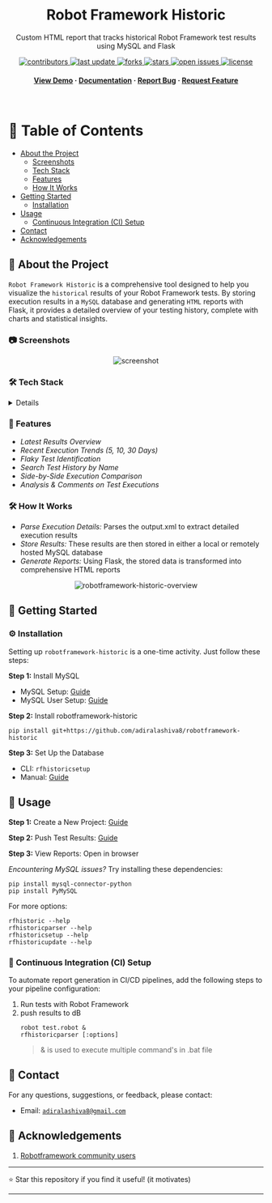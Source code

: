 <div align="center">
  <h1>Robot Framework Historic</h1>
  <p>
      Custom HTML report that tracks historical Robot Framework test results using MySQL and Flask
  </p>

<!-- Badges -->
<p>
  <a href="https://github.com/adiralashiva8/robotframework-historic/graphs/contributors">
    <img src="https://img.shields.io/github/contributors/adiralashiva8/robotframework-historic" alt="contributors" />
  </a>
  <a href="">
    <img src="https://img.shields.io/github/last-commit/adiralashiva8/robotframework-historic" alt="last update" />
  </a>
  <a href="https://github.com/adiralashiva8/robotframework-historic/network/members">
    <img src="https://img.shields.io/github/forks/adiralashiva8/robotframework-historic" alt="forks" />
  </a>
  <a href="https://github.com/adiralashiva8/robotframework-historic/stargazers">
    <img src="https://img.shields.io/github/stars/adiralashiva8/robotframework-historic" alt="stars" />
  </a>
  <a href="https://github.com/adiralashiva8/robotframework-historic/issues/">
    <img src="https://img.shields.io/github/issues/adiralashiva8/robotframework-historic" alt="open issues" />
  </a>
  <a href="https://github.com/adiralashiva8/robotframework-historic/blob/master/LICENSE">
    <img src="https://img.shields.io/github/license/adiralashiva8/robotframework-historic.svg" alt="license" />
  </a>
</p>

<h4>
    <a href="https://github.com/adiralashiva8/robotframework-historic/">View Demo</a>
  <span> · </span>
    <a href="https://github.com/adiralashiva8/robotframework-historic/blob/master/README.md">Documentation</a>
  <span> · </span>
    <a href="https://github.com/adiralashiva8/robotframework-historic/issues/">Report Bug</a>
  <span> · </span>
    <a href="https://github.com/adiralashiva8/robotframework-historic/issues/">Request Feature</a>
  </h4>
</div>

<br />

<!-- Table of Contents -->
# 📔 Table of Contents

- [About the Project](#-about-the-project)
  * [Screenshots](#-screenshots)
  * [Tech Stack](#-tech-stack)
  * [Features](#-features)
  * [How It Works](#-works)
- [Getting Started](#-getting-started)
  * [Installation](#-installation)
- [Usage](#-usage)
  * [Continuous Integration (CI) Setup](#-cisetup)
- [Contact](#-contact)
- [Acknowledgements](#-acknowledgements)

<!-- About the Project -->
## 🌟 About the Project

`Robot Framework Historic` is a comprehensive tool designed to help you visualize the `historical` results of your Robot Framework tests. By storing execution results in a `MySQL` database and generating `HTML` reports with Flask, it provides a detailed overview of your testing history, complete with charts and statistical insights.

<!-- Screenshots -->
### 📷 Screenshots

<div align="center">
  <img src="https://i.ibb.co/dmVjkMC/historic.png" alt="screenshot" />
</div>

<!-- TechStack -->
### 🛠️ Tech Stack

<details>
  <ul>
    <li><a href="https://www.python.org/">Python</a></li>
    <li><a href="https://robot-framework.readthedocs.io/en/stable/autodoc/robot.result.html">MySQL Database</a></li>
    <li><a href="https://flask.palletsprojects.com/en/3.0.x/">Flask</a></li>
  </ul>
</details>

<!-- Features -->
### 🎯 Features

- *Latest Results Overview*
- *Recent Execution Trends (5, 10, 30 Days)*
- *Flaky Test Identification*
- *Search Test History by Name*
- *Side-by-Side Execution Comparison*
- *Analysis & Comments on Test Executions*

### 🛠️ How It Works

 - *Parse Execution Details:* Parses the output.xml to extract detailed execution results
 - *Store Results:* These results are then stored in either a local or remotely hosted MySQL database
 - *Generate Reports:* Using Flask, the stored data is transformed into comprehensive HTML reports

  <div align="center">
    <img src="https://i.ibb.co/PzVNGfN/robotframework-historic-overview.png" alt="robotframework-historic-overview" />
  </div>


<!-- Getting Started -->
## 🧰 Getting Started

<!-- Installation -->
### ⚙️ Installation

Setting up `robotframework-historic` is a one-time activity. Just follow these steps:

__Step 1:__ Install MySQL
 - MySQL Setup: [Guide](https://github.com/adiralashiva8/robotframework-historic/wiki/1.-MySQL-Setup-Guide)
 - MySQL User Setup: [Guide](https://github.com/adiralashiva8/robotframework-historic/wiki/2.1-Create-MySQL-User)

__Step 2:__ Install robotframework-historic
  ```
  pip install git+https://github.com/adiralashiva8/robotframework-historic
  ```

__Step 3:__ Set Up the Database
 - CLI: `rfhistoricsetup`
 - Manual: [Guide](https://github.com/adiralashiva8/robotframework-historic/wiki/2.2-Create-robothistoric-table)


<!-- Usage -->
## 👀 Usage

__Step 1:__ Create a New Project: [Guide](https://github.com/adiralashiva8/robotframework-historic/wiki/3.-Create-Project-In-RF-Historic)

__Step 2:__ Push Test Results: [Guide](https://github.com/adiralashiva8/robotframework-historic/wiki/4.-Push-robotframework-execution-results-to-MySQL)

__Step 3:__ View Reports: Open in browser

*Encountering MySQL issues?* Try installing these dependencies:
```
pip install mysql-connector-python
pip install PyMySQL
```

For more options:
```
rfhistoric --help
rfhistoricparser --help
rfhistoricsetup --help
rfhistoricupdate --help
```

### 🧪 Continuous Integration (CI) Setup

To automate report generation in CI/CD pipelines, add the following steps to your pipeline configuration:

1. Run tests with Robot Framework
2. push results to dB
   ```
   robot test.robot &
   rfhistoricparser [:options]
   ```
   > & is used to execute multiple command's in .bat file

<!-- Contact -->
## 🤝 Contact

For any questions, suggestions, or feedback, please contact:

- Email: <a href="mailto:adiralashiva8@gmail.com?Subject=Robotframework%20Historic" target="_blank">`adiralashiva8@gmail.com`</a>

<!-- Acknowledgments -->
## 💎 Acknowledgements

1. [Robotframework community users](https://groups.google.com/forum/#!forum/robotframework-users)

---

⭐ Star this repository if you find it useful! (it motivates)

---
